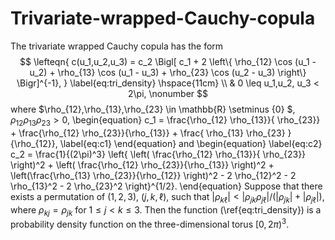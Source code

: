 # Trivariate-wrapped-Cauchy-copula

The trivariate wrapped Cauchy copula has the form
$$
	\lefteqn{ c(u_1,u_2,u_3) =  c_2 \Bigl[ c_1 + 2 \left\{ \rho_{12} \cos (u_1 - u_2) + \rho_{13} \cos (u_1 - u_3) + \rho_{23} \cos (u_2 - u_3) \right\} \Bigr]^{-1}, } \label{eq:tri_density} \hspace{11cm} \\
	&  0 \leq u_1,u_2, u_3 < 2\pi, \nonumber
$$
where $\rho_{12},\rho_{13},\rho_{23} \in \mathbb{R} \setminus \{0\} $, $\rho_{12}\rho_{13} \rho_{23} >0$,
\begin{equation}
c_1 = \frac{\rho_{12} \rho_{13}}{ \rho_{23}} + \frac{\rho_{12} \rho_{23}}{\rho_{13}} + \frac{ \rho_{13} \rho_{23} }{\rho_{12}}, \label{eq:c1}
\end{equation}
and
\begin{equation} \label{eq:c2}
c_2 = \frac{1}{(2\pi)^3} \left\{ \left( \frac{\rho_{12} \rho_{13}}{ \rho_{23}} \right)^2 + \left( \frac{\rho_{12} \rho_{23}}{\rho_{13}} \right)^2 + \left(\frac{\rho_{13} \rho_{23}}{\rho_{12}} \right)^2 - 2 \rho_{12}^2 - 2 \rho_{13}^2 - 2 \rho_{23}^2 \right\}^{1/2}.
\end{equation}
Suppose that there exists a permutation of $(1,2,3)$, $(j,k,\ell)$, such that $|\rho_{k \ell}| < |\rho_{jk} \rho_{j \ell}| / ( |\rho_{jk}| + |\rho_{j \ell}|)$, where $\rho_{kj} = \rho_{jk}$ for $1 \leq j < k \leq 3$.
Then the function (\ref{eq:tri_density}) is a probability density function on the three-dimensional torus $[0,2 \pi)^3$.